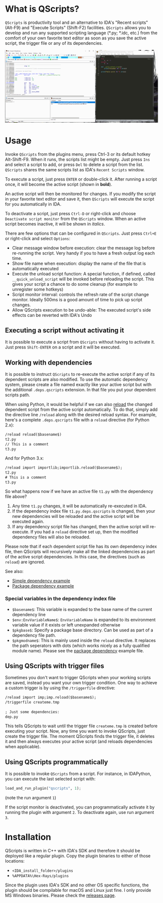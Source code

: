 # What is QScripts?

`QScripts` is productivity tool and an alternative to IDA's "Recent scripts" (Alt-F9) and "Execute Scripts" (Shift-F2) facilities. `QScripts` allows you to develop and run any supported scripting language (\*.py; \*.idc, etc.) from the comfort of your own favorite text editor as soon as you save the active script, the trigger file or any of its dependencies.

![Quick introduction](docs/_resources/qscripts-vid-1.gif)

# Usage

Invoke `QScripts` from the plugins menu, press Ctrl-3 or its default hotkey Alt-Shift-F9.
When it runs, the scripts list might be empty. Just press `Ins` and select a script to add, or press `Del` to delete a script from the list.
`QScripts` shares the same scripts list as IDA's `Recent Scripts` window.

To execute a script, just press `ENTER` or double-click it. After running a script once, it will become the active script (shown in **bold**).

An active script will then be monitored for changes. If you modify the script in your favorite text editor and save it, then `QScripts` will execute the script for you automatically in IDA.

To deactivate a script, just press `Ctrl-D` or right-click and choose `Deactivate script monitor` from the `QScripts` window. When an active script becomes inactive, it will be shown in *italics*.

There are few options that can be configured in `QScripts`. Just press `Ctrl+E` or right-click and select `Options`:

* Clear message window before execution: clear the message log before re-running the script. Very handy if you to have a fresh output log each time.
* Show file name when execution: display the name of the file that is automatically executed
* Execute the unload script function: A special function, if defined, called `__quick_unload_script` will be invoked before reloading the script. This gives your script a chance to do some cleanup (for example to unregister some hotkeys)
* Script monitor interval: controls the refresh rate of the script change monitor. Ideally 500ms is a good amount of time to pick up script changes.
* Allow QScripts execution to be undo-able: The executed script's side effects can be reverted with IDA's Undo

## Executing a script without activating it

It is possible to execute a script from `QScripts` without having to activate it. Just press `Shift-ENTER` on a script and it will be executed.

## Working with dependencies

It is possible to instruct `QScripts` to re-execute the active script if any of its dependent scripts are also modified. To use the automatic dependency system, please create a file named exactly like your active script but with the additional `.deps.qscripts` extension. In that file you put your dependent scripts path.

When using Python, it would be helpful if we can also [reload](https://docs.python.org/3/library/importlib.html#importlib.reload) the changed dependent script from the active script automatically. To do that, simply add the directive line `/reload` along with the desired reload syntax. For example, here's a complete `.deps.qscripts` file with a `reload` directive (for Python 2.x):

```
/reload reload($basename$)
t2.py
// This is a comment
t3.py
```

And for Python 3.x:

```
/reload import importlib;importlib.reload($basename$);
t2.py
# This is a comment
t3.py
```

So what happens now if we have an active file `t1.py` with the dependency file above?

1. Any time `t1.py` changes, it will be automatically re-executed in IDA.
2. If the dependency index file `t1.py.deps.qscripts` is changed, then your new dependencies will be reloaded and the active script will be executed again.
3. If any dependency script file has changed, then the active script will re-execute. If you had a `reload` directive set up, then the modified dependency files will also be reloaded.

Please note that if each dependent script file has its own dependency index file, then QScripts will recursively make all the linked dependencies as part of the active script dependencies. In this case, the directives (such as `reload`) are ignored.

See also:
* [Simple dependency example](test_scripts/dependency-test/README.md)
* [Package dependency example](test_scripts/pkg-dependency/README.md)

### Special variables in the dependency index file

* `$basename$`: This variable is expanded to the base name of the current dependency line
* `$env:EnvVariableName$`: `EnvVariableName` is expanded to its environment variable value if it exists or left unexpanded otherwise
* `$pkgbase$`: Specify a package base directory. Can be used as part of a dependency file path.
* `$pkgmodname$`: This is mainly used inside the `reload` directive. It replaces the path seperators with dots (which works nicely as a fully qualified module name). Please see the [package dependency](test_scripts/pkg-dependency/README.md) example file.

## Using QScripts with trigger files

Sometimes you don't want to trigger QScripts when your working scripts are saved, instead you want your own trigger condition.
One way to achieve a custom trigger is by using the `/triggerfile` directive:

```
/reload import imp;imp.reload($basename$);
/triggerfile createme.tmp

; Just some dependencies:
dep.py
```

This tells QScripts to wait until the trigger file `createme.tmp` is created before executing your script. Now, any time you want to invoke QScripts, just create the trigger file. The moment QScripts finds the trigger file, it deletes it and then always executes your active script (and reloads dependencies when applicable).

## Using QScripts programmatically

It is possible to invoke `QScripts` from a script. For instance, in IDAPython, you can execute the last selected script with:

```python
load_and_run_plugin("qscripts", 1);
```

(note the run argument `1`)

If the script monitor is deactivated, you can programmatically activate it by running the plugin with argument `2`. To deactivate again, use run argument `3`.

# Installation

QScripts is written in C++ with IDA's SDK and therefore it should be deployed like a regular plugin. Copy the plugin binaries to either of those locations:

* `<IDA_install_folder>/plugins`
* `%APPDATA%\Hex-Rays/plugins`

Since the plugin uses IDA's SDK and no other OS specific functions, the plugin should be compilable for macOS and Linux just fine. I only provide MS Windows binaries. Please check the [releases page](https://github.com/0xeb/ida-qscripts/releases).
